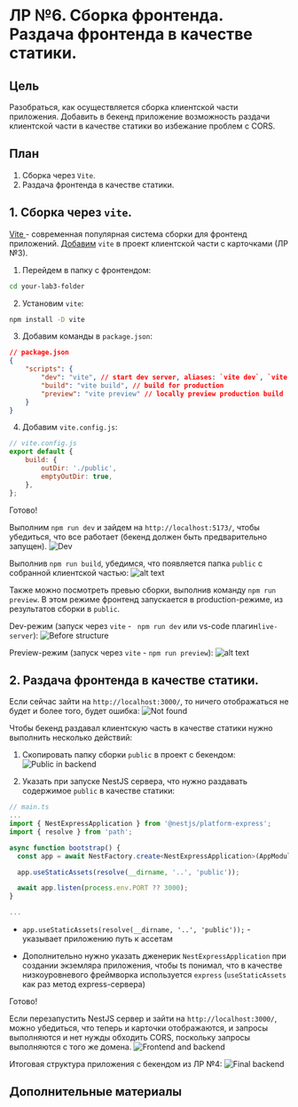 # ЛР №6. Сборка фронтенда. Раздача фронтенда в качестве статики.

## Цель

Разобраться, как осуществляется сборка клиентской части приложения. Добавить в бекенд приложение возможность раздачи клиентской части в качестве статики во избежание проблем с CORS.

## План

1. Сборка через `Vite`.
2. Раздача фронтенда в качестве статики.

## 1. Сборка через `vite`.

[Vite ](https://vite.dev/) - современная популярная система сборки для фронтенд приложений. [Добавим](https://vite.dev/guide/#manual-installation) `vite` в проект клиентской части с карточками (ЛР №3).

1. Перейдем в папку с фронтендом:

```bash
cd your-lab3-folder
```

2. Установим `vite`:

```bash
npm install -D vite
```

3. Добавим команды в `package.json`:

```json
// package.json
{
    "scripts": {
        "dev": "vite", // start dev server, aliases: `vite dev`, `vite serve`
        "build": "vite build", // build for production
        "preview": "vite preview" // locally preview production build
    }
}
```

4. Добавим `vite.config.js`:

```js
// vite.config.js
export default {
    build: {
        outDir: './public',
        emptyOutDir: true,
    },
};
```

Готово!

Выполним `npm run dev` и зайдем на `http://localhost:5173/`, чтобы убедиться, что все работает (бекенд должен быть предварительно запущен).
![Dev](assets/dev.png)

Выполнив `npm run build`, убедимся, что появляется папка `public` с собранной клиентской частью:
![alt text](assets/build-public.png)

Также можно посмотреть превью сборки, выполнив команду `npm run preview`. В этом режиме фронтенд запускается в production-режиме, из результатов сборки в `public`.

Dev-режим (запуск через `vite` - ` npm run dev` или vs-code плагин`live-server`):
![Before structure](assets/before-structure-dev.png)

Preview-режим (запуск через `vite` - `npm run preview`):
![alt text](assets/after-structure-public.png)

## 2. Раздача фронтенда в качестве статики.

Если сейчас зайти на `http://localhost:3000/`, то ничего отображаться не будет и более того, будет ошибка:
![Not found](assets/not-found.png)

Чтобы бекенд раздавал клиентскую часть в качестве статики нужно выполнить несколько действий:

1. Скопировать папку сборки `public` в проект с бекендом:
   ![Public in backend](assets/public-in-backend.png)

2. Указать при запуске NestJS сервера, что нужно раздавать содержимое `public` в качестве статики:

```ts
// main.ts
...
import { NestExpressApplication } from '@nestjs/platform-express';
import { resolve } from 'path';

async function bootstrap() {
  const app = await NestFactory.create<NestExpressApplication>(AppModule);

  app.useStaticAssets(resolve(__dirname, '..', 'public'));

  await app.listen(process.env.PORT ?? 3000);
}

...
```

-   `app.useStaticAssets(resolve(__dirname, '..', 'public'));` - указывает приложению путь к ассетам

-   Дополнительно нужно указать дженерик `NestExpressApplication` при создании экземляра приложения, чтобы ts понимал, что в качестве низкоуровневого фреймворка используется `express` (`useStaticAssets` как раз метод express-сервера)

Готово!

Если перезапустить NestJS сервер и зайти на `http://localhost:3000/`, можно убедиться, что теперь и карточки отображаются, и запросы выполняются и нет нужды обходить CORS, поскольку запросы выполняются с того же домена.
![Frontend and backend](assets/frontend-and-backend.png)

Итоговая структура приложения с бекендом из ЛР №4:
![Final backend](assets/final-backend.png)

## Дополнительные материалы
